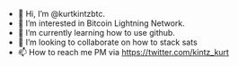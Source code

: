 - 👋 Hi, I’m @kurtkintzbtc.
- 👀 I’m interested in Bitcoin Lightning Network.
- 🌱 I’m currently learning how to use github.
- 💞️ I’m looking to collaborate on how to stack sats
- 📫 How to reach me PM via https://twitter.com/kintz_kurt
<!---
kurtkintzbtc/kurtkintzbtc is a ✨ special ✨ repository because its `README.md` (this file) appears on your GitHub profile.
You can click the Preview link to take a look at your changes.
--->
